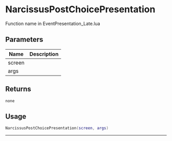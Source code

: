 # NarcissusPostChoicePresentation

Function name in EventPresentation_Late.lua

## Parameters

| Name   | Description |
| ------ | ----------- |
| screen |             |
| args   |             |

## Returns

`none`

## Usage

```lua
NarcissusPostChoicePresentation(screen, args)
```

---
